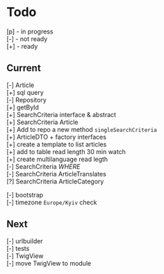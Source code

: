 # Todo

[p] - in progress  
[-] - not ready  
[+] - ready  

## Current

[-] Article  
    [+] sql query  
    [-] Repository  
        [+] getById  
        [+] SearchCriteria interface & abstract  
        [+] SearchCriteria Article  
        [+] Add to repo a new method `singleSearchCriteria`  
        [+] ArticleDTO + factory interfaces  
        [+] create a template to list articles  
            [+] add to table read length 30 min watch  
            [+] create multilanguage read legth  
        [-] SearchCriteria *WHERE*  
        [-] SearchCriteria ArticleTranslates  
        [?] SearchCriteria ArticleCategory  

[-] bootstrap  
    [-] timezone `Europe/Kyiv` check  

## Next

[-] urlbuilder  
[-] tests  
    [-] TwigView  
[-] move TwigView to module  
